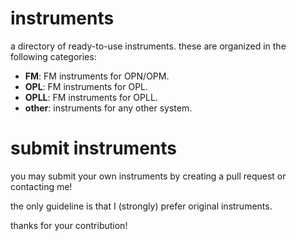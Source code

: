 # instruments

a directory of ready-to-use instruments.
these are organized in the following categories:

- **FM**: FM instruments for OPN/OPM.
- **OPL**: FM instruments for OPL.
- **OPLL**: FM instruments for OPLL.
- **other**: instruments for any other system.

# submit instruments

you may submit your own instruments by creating a pull request or contacting me!

the only guideline is that I (strongly) prefer original instruments.

thanks for your contribution!
